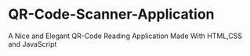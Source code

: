 # QR-Code-Scanner-Application
A Nice and Elegant QR-Code Reading Application Made With HTML,CSS and JavaScript

